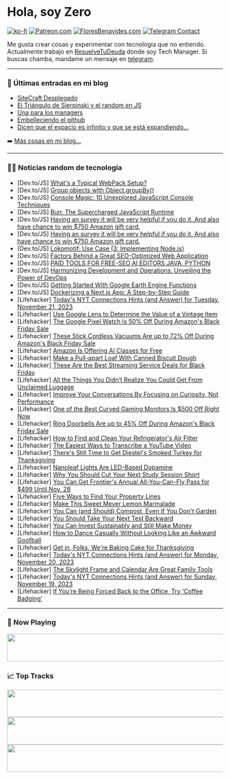# Hola, soy Zero

[![ko-fi](https://ko-fi.com/img/githubbutton_sm.svg)](https://ko-fi.com/J3J4N0LUK)
[![Patreon.com](https://img.shields.io/endpoint.svg?url=https%3A%2F%2Fshieldsio-patreon.vercel.app%2Fapi%3Fusername%3Dzerodragon%26type%3Dpatrons&style=for-the-badge)](https://patreon.com/zerodragon)
[![FloresBenavides.com](https://img.shields.io/website?down_message=oops&label=MiBlog&style=for-the-badge&up_message=online&url=https%3A%2F%2Ffloresbenavides.com)](https://floresbenavides.com)
[![Telegram Contact](https://img.shields.io/badge/escr%C3%ADbeme-ZeroDragon-%2326A5E4?style=for-the-badge&logo=telegram)](https://t.me/zerodragon)

Me gusta crear cosas y experimentar con tecnología que no entiendo.
Actualmente trabajo en [ResuelveTuDeuda](http://github.com/resuelve) donde soy Tech Manager.
Si buscas chamba, mandame un mensaje en [telegram](https://t.me/zerodragon).

---

### 📕 Últimas entradas en mi blog
<!-- BLOG-POST-LIST:START -->
- [SiteCraft Desplegado](https://floresbenavides.com/sitecraft-desplegado/)
- [El Triángulo de Sierpinski y el random en JS](https://floresbenavides.com/el-triangulo-de-sierpinski-y-el-random-en-js/)
- [Una para los managers](https://floresbenavides.com/una-para-los-managers/)
- [Embelleciendo el github](https://floresbenavides.com/embelleciendo-el-github/)
- [Dicen que el espacio es infinito y que se está expandiendo…](https://floresbenavides.com/dicen-que-el-espacio-es-infinito-y-que-se-esta-expandiendo/)
<!-- BLOG-POST-LIST:END -->

➡️ [Más cosas en mi blog...](https://floresbenavides.com)

---

### 👨‍💻 Noticias random de tecnología
<!-- TECH-POSTS:START -->
- [Dev.to/JS] [What&#39;s a Typical WebPack Setup?](https://dev.to/takuhii/whats-a-typical-webpack-setup-2143)
- [Dev.to/JS] [Group objects with Object.groupBy&lpar;&rpar;](https://dev.to/bcncodeschool/group-objects-with-objectgroupby-55ca)
- [Dev.to/JS] [Console Magic: 10 Unexplored JavaScript Console Techniques](https://dev.to/rohitsondigala/console-magic10-unexplored-javascript-console-techniques-32a4)
- [Dev.to/JS] [Bun: The Supercharged JavaScript Runtime](https://dev.to/emesislol/bun-the-supercharged-javascript-runtime-54g4)
- [Dev.to/JS] [Having an survey it will be very helpful if you do it. And also have chance to win $750 Amazon gift card.](https://dev.to/mhatrevansh/having-an-survey-it-will-be-very-helpful-if-you-do-it-and-also-have-chance-to-win-750-amazon-gift-card-3h84)
- [Dev.to/JS] [Having an survey it will be very helpful if you do it. And also have chance to win $750 Amazon gift card.](https://dev.to/mhatrevansh/having-an-survey-it-will-be-very-helpful-if-you-do-it-and-also-have-chance-to-win-750-amazon-gift-card-4eo1)
- [Dev.to/JS] [Lokomotif: Use Case &lpar;3: Implementing Node.js&rpar;](https://dev.to/amalja0/lokomotif-use-case-3-implementing-nodejs-1d94)
- [Dev.to/JS] [Factors Behind a Great SEO-Optimized Web Application](https://dev.to/mohammadfaisal/-factors-behind-a-great-seo-optimized-web-application-37cb)
- [Dev.to/JS] [PAID TOOLS FOR FREE-SEO,AI,EDITORS,JAVA, PYTHON](https://dev.to/himesh123/paid-tools-for-free-seoaieditorsjava-python-21ko)
- [Dev.to/JS] [Harmonizing Development and Operations: Unveiling the Power of DevOps](https://dev.to/agiconsolution/harmonizing-development-and-operations-unveiling-the-power-of-devops-3pm0)
- [Dev.to/JS] [Getting Started With Google Earth Engine Functions](https://dev.to/geedevs-nairobi/earth-engine-functions-2c5d)
- [Dev.to/JS] [Dockerizing a Next.js App: A Step-by-Step Guide](https://dev.to/annysah/dockerizing-a-nextjs-app-a-step-by-step-guide-a40)
- [Lifehacker] [Today&#39;s NYT Connections Hints &lpar;and Answer&rpar; for Tuesday, November 21, 2023](https://lifehacker.com/entertainment/nyt-connections-answer-today-november-21-2023)
- [Lifehacker] [Use Google Lens to Determine the Value of a Vintage Item](https://lifehacker.com/home/google-lens-vintage-items)
- [Lifehacker] [The Google Pixel Watch Is 50% Off During Amazon&#39;s Black Friday Sale](https://lifehacker.com/tech/google-pixel-watch-amazon-black-friday-sale)
- [Lifehacker] [These Stick Cordless Vacuums Are up to 72% Off During Amazon&#39;s Black Friday Sale](https://lifehacker.com/home/stick-cordless-vacuums-black-friday-sale-amazon)
- [Lifehacker] [Amazon Is Offering AI Classes for Free](https://lifehacker.com/tech/amazon-offering-ai-classes-for-free)
- [Lifehacker] [Make a Pull-apart Loaf With Canned Biscuit Dough](https://lifehacker.com/food-drink/pillsbury-pull-apart-loaf-with-canned-biscuit-dough)
- [Lifehacker] [These Are the Best Streaming Service Deals for Black Friday](https://lifehacker.com/entertainment/best-black-friday-streaming-service-deals)
- [Lifehacker] [All the Things You Didn’t Realize You Could Get From Unclaimed Luggage](https://lifehacker.com/money/everything-you-didnt-know-you-can-buy-from-unclained-luggage)
- [Lifehacker] [Improve Your Conversations By Focusing on Curiosity, Not Performance](https://lifehacker.com/health/make-better-small-talk)
- [Lifehacker] [One of the Best Curved Gaming Monitors Is $500 Off Right Now](https://lifehacker.com/tech/samsung-g8-curved-gaming-monitor-sale-black-friday)
- [Lifehacker] [Ring Doorbells Are up to 45% Off During Amazon&#39;s Black Friday Sale](https://lifehacker.com/tech/amazon-ring-doorbell-black-friday-deals)
- [Lifehacker] [How to Find and Clean Your Refrigerator&#39;s Air Filter](https://lifehacker.com/home/clean-refrigerator-air-filter)
- [Lifehacker] [The Easiest Ways to Transcribe a YouTube Video](https://lifehacker.com/tech/how-to-transcribe-youtube-videos)
- [Lifehacker] [There&#39;s Still Time to Get Diestel&#39;s Smoked Turkey for Thanksgiving](https://lifehacker.com/food-drink/diestels-smoked-turkey-thanksgiving)
- [Lifehacker] [Nanoleaf Lights Are LED-Based Dopamine](https://lifehacker.com/tech/nanoleaf-smart-lights)
- [Lifehacker] [Why You Should Cut Your Next Study Session Short](https://lifehacker.com/family/use-the-zeigarnik-effect-for-better-recall-while-studying)
- [Lifehacker] [You Can Get Frontier&#39;s Annual All-You-Can-Fly Pass for $499 Until Nov. 28](https://lifehacker.com/travel/frontiers-annual-all-you-can-fly-pass-deal)
- [Lifehacker] [Five Ways to Find Your Property Lines](https://lifehacker.com/home/find-property-lines)
- [Lifehacker] [Make This Sweet Meyer Lemon Marmalade](https://lifehacker.com/food-drink/sweet-meyer-lemon-marmalade-recipe)
- [Lifehacker] [You Can &lpar;and Should&rpar; Compost, Even If You Don&#39;t Garden](https://lifehacker.com/home/compost-use-beyond-gardens)
- [Lifehacker] [You Should Take Your Next Test Backward](https://lifehacker.com/family/take-tests-backward-to-calm-nerves-and-focus)
- [Lifehacker] [You Can Invest Sustainably and Still Make Money](https://lifehacker.com/money/what-is-sustainable-investing)
- [Lifehacker] [How to Dance Casually Without Looking Like an Awkward Goofball](https://lifehacker.com/health/how-to-dance-without-looking-awkward)
- [Lifehacker] [Get in, Folks, We&#39;re Baking Cake for Thanksgiving](https://lifehacker.com/food-drink/thanksgiving-cake-recipes)
- [Lifehacker] [Today&#39;s NYT Connections Hints &lpar;and Answer&rpar; for Monday, November 20, 2023](https://lifehacker.com/entertainment/nyt-connections-answer-today-november-20-2023)
- [Lifehacker] [The Skylight Frame and Calendar Are Great Family Tools](https://lifehacker.com/tech/skylight-frame-calendar-review)
- [Lifehacker] [Today&#39;s NYT Connections Hints &lpar;and Answer&rpar; for Sunday, November 19, 2023](https://lifehacker.com/entertainment/nyt-connections-answer-today-november-19-2023)
- [Lifehacker] [If You’re Being Forced Back to the Office, Try ‘Coffee Badging’](https://lifehacker.com/work/coffee-badging-work-strategy)<!-- TECH-POSTS:END -->

---

### 🎵 Now Playing
<a href="https://spotify-now-playing-dun.vercel.app/now-playing?open"><img src="https://spotify-now-playing-dun.vercel.app/now-playing" width="540" height="64"></a>

### 📈 Top Tracks
<a href="https://spotify-now-playing-dun.vercel.app/top-tracks?i=1&open"><img src="https://spotify-now-playing-dun.vercel.app/top-tracks?i=1" width="540" height="64"></a>
<a href="https://spotify-now-playing-dun.vercel.app/top-tracks?i=2&open"><img src="https://spotify-now-playing-dun.vercel.app/top-tracks?i=2" width="540" height="64"></a>
<a href="https://spotify-now-playing-dun.vercel.app/top-tracks?i=3&open"><img src="https://spotify-now-playing-dun.vercel.app/top-tracks?i=3" width="540" height="64"></a>

